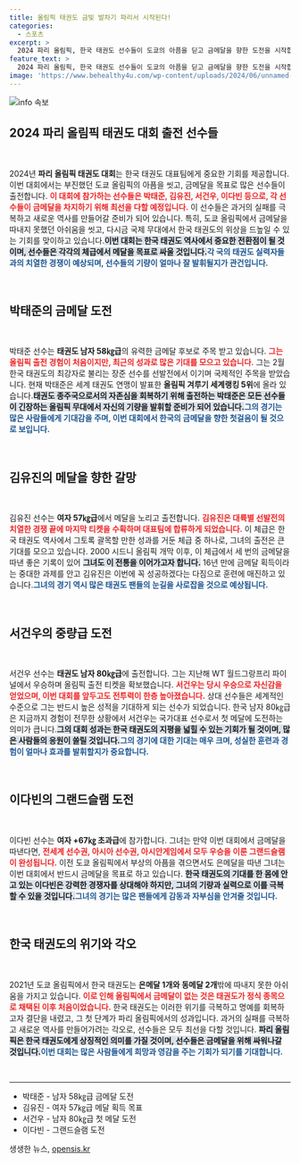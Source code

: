 ```yaml
---
title: 올림픽 태권도 금빛 발차기 파리서 시작된다!
categories:
  - 스포츠
excerpt: >
  2024 파리 올림픽, 한국 태권도 선수들이 도쿄의 아픔을 딛고 금메달을 향한 도전을 시작합니다! 박태준, 김유진, 서건우, 이다빈 네 명이 각각의 체급에서 한국 태권도의 명예 회복을 목표로 출격합니다. 이들의 파이팅을 응원하세요!
feature_text: >
  2024 파리 올림픽, 한국 태권도 선수들이 도쿄의 아픔을 딛고 금메달을 향한 도전을 시작합니다! 박태준, 김유진, 서건우, 이다빈 네 명이 각각의 체급에서 한국 태권도의 명예 회복을 목표로 출격합니다. 이들의 파이팅을 응원하세요!
image: 'https://www.behealthy4u.com/wp-content/uploads/2024/06/unnamed-file.png'
---
```


<p><img src="https://www.behealthy4u.com/wp-content/uploads/2024/06/unnamed-file.png" alt="info 속보" /></p>

<h2 data-ke-size="size26">2024 파리 올림픽 태권도 대회 출전 선수들</h2>

<p data-ke-size="size16">&nbsp;</p>

<p>2024년 <b>파리 올림픽 태권도 대회</b>는 한국 태권도 대표팀에게 중요한 기회를 제공합니다. 이번 대회에서는 부진했던 도쿄 올림픽의 아픔을 씻고, 금메달을 목표로 많은 선수들이 출전합니다. <b><span style="color: #ee2323;">이 대회에 참가하는 선수들은 박태준, 김유진, 서건우, 이다빈 등으로, 각 선수들이 금메달을 차지하기 위해 최선을 다할 예정입니다.</span></b> 이 선수들은 과거의 실패를 극복하고 새로운 역사를 만들어갈 준비가 되어 있습니다. 특히, 도쿄 올림픽에서 금메달을 따내지 못했던 아쉬움을 씻고, 다시금 국제 무대에서 한국 태권도의 위상을 드높일 수 있는 기회를 맞이하고 있습니다.<b><span style="background-color: #21538527;">이번 대회는 한국 태권도 역사에서 중요한 전환점이 될 것이며, 선수들은 각각의 체급에서 메달을 목표로 싸울 것입니다.</span></b><b><span style="color: #1a5490;">각 국의 태권도 실력자들과의 치열한 경쟁이 예상되며, 선수들의 기량이 얼마나 잘 발휘될지가 관건입니다.</span></b></p>

<p data-ke-size="size16">&nbsp;</p>

<h2 data-ke-size="size26">박태준의 금메달 도전</h2>

<p data-ke-size="size16">&nbsp;</p>

<p>박태준 선수는 <b>태권도 남자 58㎏급</b>의 유력한 금메달 후보로 주목 받고 있습니다. <b><span style="color: #ee2323;">그는 올림픽 출전 경험이 처음이지만, 최근의 성과로 많은 기대를 모으고 있습니다.</span></b> 그는 2월 한국 태권도의 최강자로 불리는 장준 선수를 선발전에서 이기며 국제적인 주목을 받았습니다. 현재 박태준은 세계 태권도 연맹이 발표한 <b>올림픽 겨루기 세계랭킹 5위</b>에 올라 있습니다.<b><span style="background-color: #21538527;">태권도 종주국으로서의 자존심을 회복하기 위해 출전하는 박태준은 모든 선수들이 긴장하는 올림픽 무대에서 자신의 기량을 발휘할 준비가 되어 있습니다.</span></b><b><span style="color: #1a5490;">그의 경기는 많은 사람들에게 기대감을 주며, 이번 대회에서 한국의 금메달을 향한 첫걸음이 될 것으로 보입니다.</span></b></p>

<p data-ke-size="size16">&nbsp;</p>

<h2 data-ke-size="size26">김유진의 메달을 향한 갈망</h2>

<p data-ke-size="size16">&nbsp;</p>

<p>김유진 선수는 <b>여자 57㎏급</b>에서 메달을 노리고 출전합니다. <b><span style="color: #ee2323;">김유진은 대륙별 선발전의 치열한 경쟁 끝에 마지막 티켓을 수확하며 대표팀에 합류하게 되었습니다.</span></b> 이 체급은 한국 태권도 역사에서 그토록 괄목할 만한 성과를 거둔 체급 중 하나로, 그녀의 출전은 큰 기대를 모으고 있습니다. 2000 시드니 올림픽 개막 이후, 이 체급에서 세 번의 금메달을 따낸 좋은 기록이 있어 <b><span style="background-color: #21538527;">그녀도 이 전통을 이어가고자 합니다.</span></b> 16년 만에 금메달 획득이라는 중대한 과제를 안고 김유진은 이번에 꼭 성공하겠다는 다짐으로 훈련에 매진하고 있습니다.<b><span style="color: #1a5490;">그녀의 경기 역시 많은 태권도 팬들의 눈길을 사로잡을 것으로 예상됩니다.</span></b></p>

<p data-ke-size="size16">&nbsp;</p>

<h2 data-ke-size="size26">서건우의 중량급 도전</h2>

<p data-ke-size="size16">&nbsp;</p>

<p>서건우 선수는 <b>태권도 남자 80㎏급</b>에 출전합니다. 그는 지난해 WT 월드그랑프리 파이널에서 우승하며 올림픽 출전 티켓을 확보했습니다. <b><span style="color: #ee2323;">서건우는 당시 우승으로 자신감을 얻었으며, 이번 대회를 앞두고도 전투력이 한층 높아졌습니다.</span></b> 상대 선수들은 세계적인 수준으로 그는 반드시 높은 성적을 기대하게 되는 선수가 되었습니다. 한국 남자 80㎏급은 지금까지 경험이 전무한 상황에서 서건우는 국가대표 선수로서 첫 메달에 도전하는 의미가 큽니다.<b><span style="background-color: #21538527;">그의 대회 성과는 한국 태권도의 지평을 넓힐 수 있는 기회가 될 것이며, 많은 사람들의 응원이 쏠릴 것입니다.</span></b><b><span style="color: #1a5490;">그의 경기에 대한 기대는 매우 크며, 성실한 훈련과 경험이 얼마나 효과를 발휘할지가 중요합니다.</span></b></p>

<p data-ke-size="size16">&nbsp;</p>

<h2 data-ke-size="size26">이다빈의 그랜드슬램 도전</h2>

<p data-ke-size="size16">&nbsp;</p>

<p>이다빈 선수는 <b>여자 +67㎏ 초과급</b>에 참가합니다. 그녀는 만약 이번 대회에서 금메달을 따낸다면, <b><span style="color: #ee2323;">전세계 선수권, 아시아 선수권, 아시안게임에서 모두 우승을 이룬 그랜드슬램이 완성됩니다.</span></b> 이전 도쿄 올림픽에서 부상의 아픔을 겪으면서도 은메달을 따낸 그녀는 이번 대회에서 반드시 금메달을 목표로 하고 있습니다. <b><span style="background-color: #21538527;">한국 태권도의 기대를 한 몸에 안고 있는 이다빈은 강력한 경쟁자를 상대해야 하지만, 그녀의 기량과 실력으로 이를 극복할 수 있을 것입니다.</span></b><b><span style="color: #1a5490;">그녀의 경기는 많은 팬들에게 감동과 자부심을 안겨줄 것입니다.</span></b></p>

<p data-ke-size="size16">&nbsp;</p>

<h2 data-ke-size="size26">한국 태권도의 위기와 각오</h2>

<p data-ke-size="size16">&nbsp;</p>

<p>2021년 도쿄 올림픽에서 한국 태권도는 <b>은메달 1개와 동메달 2개</b>밖에 따내지 못한 아쉬움을 가지고 있습니다. <b><span style="color: #ee2323;">이로 인해 올림픽에서 금메달이 없는 것은 태권도가 정식 종목으로 채택된 이후 처음이었습니다.</span></b> 한국 태권도는 이러한 위기를 극복하고 명예를 회복하고자 결단을 내렸고, 그 첫 단계가 파리 올림픽에서의 성과입니다. 과거의 실패를 극복하고 새로운 역사를 만들어가려는 각오로, 선수들은 모두 최선을 다할 것입니다. <b><span style="background-color: #21538527;">파리 올림픽은 한국 태권도에게 상징적인 의미를 가질 것이며, 선수들은 금메달을 위해 싸워나갈 것입니다.</span></b><b><span style="color: #1a5490;">이번 대회는 많은 사람들에게 희망과 영감을 주는 기회가 되기를 기대합니다.</span></b></p>

<p data-ke-size="size16">&nbsp;</p>

<hr />

<ul>
    <li>박태준 - 남자 58㎏급 금메달 도전</li>
    <li>김유진 - 여자 57㎏급 메달 획득 목표</li>
    <li>서건우 - 남자 80㎏급 첫 메달 도전</li>
    <li>이다빈 - 그랜드슬램 도전</li>
</ul>
생생한 뉴스, <a href="https://opensis.kr" rel="dofollow">opensis.kr</a>


